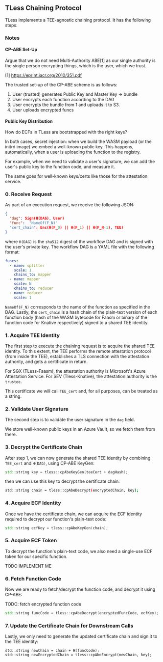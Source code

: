 ## TLess Chaining Protocol

TLess implements a TEE-agnostic chaining protocol. It has the following steps:

### Notes

#### CP-ABE Set-Up

Argue that we do not need Multi-Authority ABE[1] as our single authority is the
single person encrypting things, which is the user, which we trust.

[1] https://eprint.iacr.org/2010/351.pdf

The trusted set-up of the CP-ABE scheme is as follows:
1. User (trusted) generates Public Key and Master Key -> bundle
2. User encrypts each function according to the DAG
3. User encrypts the bundle from 1 and uploads it to S3.
3. User uploads encrypted funcs

#### Public Key Distribution

How do ECFs in TLess are bootstrapped with the right keys?

In both cases, secret injection: when we build the WASM payload (or the initrd
image) we embed a well-known public key. This happens, automatically, when a
user is uploading the function to the registry.

For example, when we need to validate a user's signature, we can add the
user's public key to the function code, and measure it.

The same goes for well-known keys/certs like those for the attestation
service.

### 0. Receive Request

As part of an execution request, we receive the following JSON:

```json
{
  "dag": Sign(H(DAG), User)
  "func":  "NameOf(F_N)"
  "cert_chain": Enc(H(F_0) || H(F_1) || H(F_N-1), TEE)
}
```

where `H(DAG)` is the `sha512` digest of the workflow DAG and is signed with
the user's private key. The workflow DAG is a YAML file with the following
format:

```yaml
funcs:
  - name: splitter
    scale: 1
    chains_to: mapper
  - name: mapper
    scale: N
    chains_to: reducer
  - name: reducer
    scale: 1
```

`NameOf(F_N)` corresponds to the name of the function as specified in the DAG.
Lastly, the `cert_chain` is a hash chain of the plain-text version of each
function body (hash of the WASM bytecode for Faasm or binary of the function
code for Knative respectively) signed to a shared TEE identity.

### 1. Acquire TEE Identity

The first step to execute the chaining request is to acquire the shared TEE
identity. To this extent, the TEE performs the remote attestation protocol
(from inside the TEE), establishes a TLS connection with the attestation
authority, and gets a certificate in return.

For SGX (TLess-Faasm), the attestation authority is Microsoft's Azure
Attestation Service. For SEV (Tless-Knative), the attestation authority is
the `trustee`.

This certificate we will call `TEE_cert` and, for all purposes, can be treated
as a string.

### 2. Validate User Signature

The second step is to validate the user signature in the `dag` field.

We store well-known public keys in an Azure Vault, so we fetch them from there.

### 3. Decrypt the Certificate Chain

After step 1, we can now generate the shared TEE identity by combining `TEE_cert`
and `H(DAG)`, using CP-ABE KeyGen:

```cpp
std::string key = tless::cpAbeKeyGen(teeCert + dagHash);
```

then we can use this key to decrypt the certificate chain:

```bash
std::string chain = tless::cpAbeDecrypt(encryptedChain, key);
```

### 4. Acquire ECF Identity

Once we have the certificate chain, we can acquire the ECF identity required
to decrypt our function's plain-text code:

```cpp
std::string ecfKey = tless::cpAbeKeyGen(chain);
```

### 5. Acquire ECF Token

To decrypt the function's plain-text code, we also need a single-use ECF
token for our specific function.

TODO IMPLEMENT ME

### 6. Fetch Function Code

Now we are ready to fetch/decrypt the function code, and decrypt it using CP-ABE:

TODO: fetch encrypted function code

```cpp
std::string funcCode = tless::cpAbeDecrypt(encryptedFuncCode, ecfKey);
```

### 7. Update the Certificate Chain for Downstream Calls

Lastly, we only need to generate the updated certificate chain and sign it
to the TEE identity:

```
std::string newChain = chain + H(funcCode);
std::string newEncryptedChain = tless::cpAbeEncrypt(newChain, key);
```
